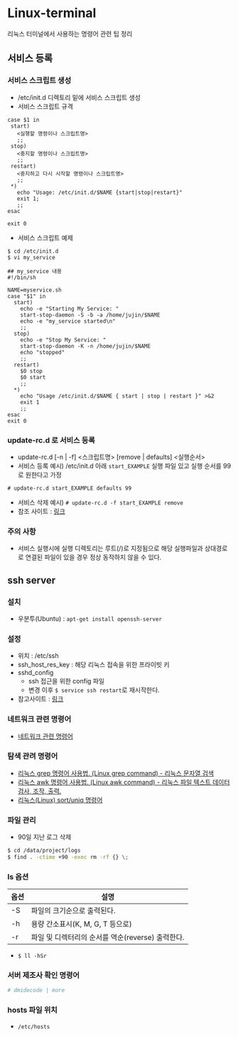 # Linux-terminal
리눅스 터미널에서 사용하는 명령어 관련 팁 정리

## 서비스 등록
### 서비스 스크립트 생성
* /etc/init.d 디렉토리 밑에 서비스 스크립트 생성 
* 서비스 스크립트 규격
```
case $1 in
 start)
   <실행할 명령이나 스크립트명>
   ;;
 stop)
   <중지할 명령이나 스크립트명>
   ;;
 restart)
   <중지하고 다시 시작할 명령이나 스크립트명>
   ;;
 *)
   echo "Usage: /etc/init.d/$NAME {start|stop|restart}"
   exit 1;
   ;;
esac 

exit 0
```
* 서비스 스크립트 예제
```
$ cd /etc/init.d
$ vi my_service

## my_service 내용
#!/bin/sh

NAME=myservice.sh
case "$1" in
  start)
    echo -e "Starting My Service: "
    start-stop-daemon -S -b -a /home/jujin/$NAME
    echo -e "my_service started\n"
    ;;
  stop)
    echo -e "Stop My Service: "
    start-stop-daemon -K -n /home/jujin/$NAME
    echo "stopped"
    ;;
  restart)
    $0 stop
    $0 start
    ;;
  *)
    echo "Usage /etc/init.d/$NAME { start | stop | restart }" >&2
    exit 1
    ;;
esac
exit 0
```
### update-rc.d 로 서비스 등록
* update-rc.d [-n | -f] <스크립트명> [remove | defaults] <실행순서>
* 서비스 등록 예시) /etc/init.d 아래 `start_EXAMPLE` 실행 파일 있고 실행 순서를 99로 원한다고 가정
```
# update-rc.d start_EXAMPLE defaults 99
```
* 서비스 삭제 예시)
`# update-rc.d -f start_EXAMPLE remove`
* 참조 사이트 : [링크](https://wiki.debianusers.or.kr/index.php?title=Update-rc.d)

### 주의 사항
* 서비스 실행시에 실행 디렉토리는 루트(/)로 지정됨으로 해당 실행파일과 상대경로로 연결된 파일이 있을 경우 정상 동작하지 않을 수 있다.

## ssh server
### 설치 
* 우분투(Ubuntu) : `apt-get install openssh-server`
### 설정
* 위치 : /etc/ssh
* ssh_host_res_key : 해당 리눅스 접속을 위한 프라이빗 키
* sshd_config 
  * ssh 접근을 위한 config 파일
  * 변경 이후 `$ service ssh restart`로 재시작한다.
* 참고사이트 : [링크](http://programmingskills.net/archives/315)

### 네트워크 관련 명령어
* [네트워크 관련 명령어](https://github.com/JuJin1324/Linux-terminal/wiki/%EB%84%A4%ED%8A%B8%EC%9B%8C%ED%81%AC-%EA%B4%80%EB%A0%A8-%EB%AA%85%EB%A0%B9%EC%96%B4)

### 탐색 관려 명령어
* [리눅스 grep 명령어 사용법. (Linux grep command) - 리눅스 문자열 검색](https://recipes4dev.tistory.com/157)
* [리눅스 awk 명령어 사용법. (Linux awk command) - 리눅스 파일 텍스트 데이터 검사, 조작, 출력.](https://recipes4dev.tistory.com/171?category=768818)
* [리눅스(Linux) sort/uniq 명령어](https://websecurity.tistory.com/80)

### 파일 관리
* 90일 지난 로그 삭제
```bash
$ cd /data/project/logs
$ find . -ctime +90 -exec rm -rf {} \;
```

### ls 옵션
옵션 | 설명
----|----
-S | 파일의 크기순으로 출력된다.
-h | 용량 간소표시(K, M, G, T 등으로)
-r | 파일 및 디렉터리의 순서를 역순(reverse) 출력한다.
* `$ ll -hSr`

### 서버 제조사 확인 명령어
```bash
# dmidecode | more
```

### hosts 파일 위치
* `/etc/hosts`
